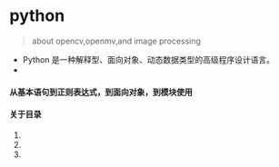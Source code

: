 # python
> about opencv,openmv,and image processing
* Python 是一种解释型、面向对象、动态数据类型的高级程序设计语言。
* 
#### 从基本语句到正则表达式，到面向对象，到模块使用
#### 关于目录
1.
2.
3.
